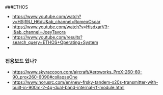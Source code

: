 
###ETHOS
- https://www.youtube.com/watch?v=HSjf9U_H6dU&ab_channel=RomeoOscar
- https://www.youtube.com/watch?v=HisdxarV3-I&ab_channel=JoeyTavora
- https://www.youtube.com/results?search_query=ETHOS+Operating+System
- 



### 전용보드 있나?
- https://www.skyraccoon.com/aircraft/Aeroworks_ProX-260-60-90_prox260-6090#collapseOne
- https://www.horusrc.com/en/new-frsky-tandem-x20s-transmitter-with-built-in-900m-2-4g-dual-band-internal-rf-module.html


